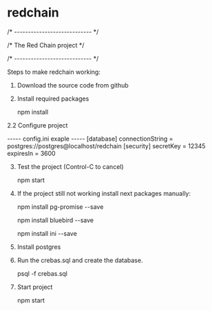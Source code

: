 # redchain
/* ---------------------------- */

/*   The Red Chain project      */

/* ---------------------------- */



Steps to make redchain working:

1. Download the source code from github

2. Install required packages

   npm install

2.2 Configure project

----- config.ini exaple -----
[database]
connectionString = postgres://postgres@localhost/redchain
[security]
secretKey = 12345
expiresIn = 3600

3. Test the project (Control-C to cancel)

   npm start

4. If the project still not working install next packages manually:

   npm install pg-promise --save
   
   npm install bluebird --save

   npm install ini --save

5. Install postgres

6. Run the crebas.sql and create the database.

   psql -f crebas.sql

7. Start project

   npm start

